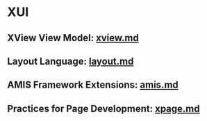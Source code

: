 # XUI

## XView View Model: [xview.md](xview.md)

## Layout Language: [layout.md](layout.md)

## AMIS Framework Extensions: [amis.md](amis.md)

## Practices for Page Development: [xpage.md](xpage.md)